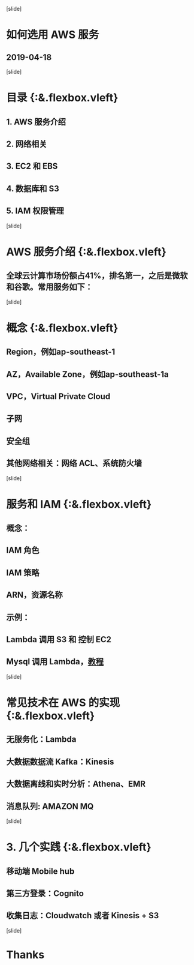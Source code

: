 [slide]
# 如何选用 AWS 服务
## 2019-04-18
<style>
.flexbox.vleft {justify-content:normal !important;}
</style>


[slide]
# 目录 {:&.flexbox.vleft}
## 1. AWS 服务介绍
## 2. 网络相关
## 3. EC2 和 EBS
## 4. 数据库和 S3
## 5. IAM 权限管理


[slide]
# AWS 服务介绍 {:&.flexbox.vleft}
## 全球云计算市场份额占41%，排名第一，之后是微软和谷歌。常用服务如下：


[slide]
# 概念 {:&.flexbox.vleft}
## Region，例如ap-southeast-1
## AZ，Available Zone，例如ap-southeast-1a
## VPC，Virtual Private Cloud
## 子网
## 安全组
## 其他网络相关：网络 ACL、系统防火墙


[slide]
# 服务和 IAM {:&.flexbox.vleft}
## 概念：
## IAM 角色
## IAM 策略
## ARN，资源名称
## 示例：
## Lambda 调用 S3 和 控制 EC2
## Mysql 调用 Lambda，[教程](https://docs.aws.amazon.com/zh_cn/AmazonRDS/latest/AuroraUserGuide/AuroraMySQL.Integrating.Lambda.html)


[slide]
# 常见技术在 AWS 的实现 {:&.flexbox.vleft}
## 无服务化：Lambda
## 大数据数据流 Kafka：Kinesis
## 大数据离线和实时分析：Athena、EMR
## 消息队列: AMAZON MQ


[slide]
# 3. 几个实践 {:&.flexbox.vleft}
## 移动端 Mobile hub
## 第三方登录：Cognito
## 收集日志：Cloudwatch 或者 Kinesis + S3


[slide]
# Thanks
